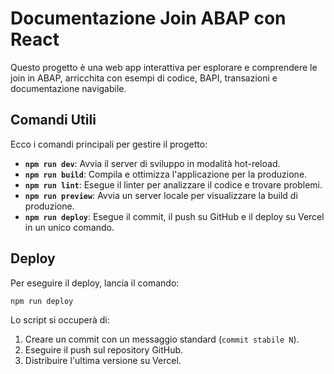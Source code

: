 # Documentazione Join ABAP con React

Questo progetto è una web app interattiva per esplorare e comprendere le join in ABAP, arricchita con esempi di codice, BAPI, transazioni e documentazione navigabile.

## Comandi Utili

Ecco i comandi principali per gestire il progetto:

- **`npm run dev`**: Avvia il server di sviluppo in modalità hot-reload.
- **`npm run build`**: Compila e ottimizza l'applicazione per la produzione.
- **`npm run lint`**: Esegue il linter per analizzare il codice e trovare problemi.
- **`npm run preview`**: Avvia un server locale per visualizzare la build di produzione.
- **`npm run deploy`**: Esegue il commit, il push su GitHub e il deploy su Vercel in un unico comando.

## Deploy

Per eseguire il deploy, lancia il comando:

```bash
npm run deploy
```

Lo script si occuperà di:
1.  Creare un commit con un messaggio standard (`commit stabile N`).
2.  Eseguire il push sul repository GitHub.
3.  Distribuire l'ultima versione su Vercel.